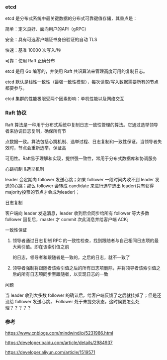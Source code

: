 ### etcd 

etcd 是分布式系统中最关键数据的分布式可靠键值存储，其重点是：

简单：定义良好、面向用户的API（gRPC）

安全：具有可选客户端证书身份验证的自动 TLS

快速：基准 10000 次写入/秒

可靠：使用 Raft 正确分布

etcd 是用 Go 编写的，并使用 Raft 共识算法来管理高度可用的复制日志。

etcd 默认是线性一致性（最强一致性模型），每次读取/写入数据需要所有的节点都要参与。

etcd 集群的性能极限受两个因素影响：单机性能以及网络交互



### Raft 协议

Raft 算法是一种用于分布式系统中复制日志一致性管理的算法。它通过选举领导者来协调日志复制，确保所有节

点数据一致。算法包括心跳机制、选举过程、日志复制和一致性保证。当领导者失效时，节点会重新选举，保证高

可用性。Raft易于理解和实现，提供强一致性，常用于分布式数据库和协调服务

心跳机制 &选举机制

leader 会定期向 follower 发送心跳；如果 follower 一段时间内收不到 leader 发送的心跳；那么 follower 会转成 candidate 来进行选举选出 leader(只有获得majority投票的节点才会成为leader)；

日志复制

客户端向 leader 发送消息，leader 收到后会同步给所有 follower 等大多数 follower 回复后，master 才 commit 次此消息并给客户端 ACK;

 一致性保证

1. 领导者通过日志复制 RPC 的一致性检查，找到跟随者与自己相同日志项的最大索引值。即在该索引值之前

   的日志，领导者和跟随者是一致的，之后的日志，就不一致了

2. 领导者强制将跟随者该索引值之后的所有日志项删除，并将领导者该索引值之后的所有日志项同步至跟随者，以实现日志的一致

问题

当 leader 收到大多数 follower 的确认后，给客户端反馈了之后就挂掉了；但是还没给 follower 发送心跳， Follower 处于未提交状态，这时候要怎么处理？？？？？

### 参考

https://www.cnblogs.com/mindwind/p/5231986.html

https://developer.baidu.com/article/details/2984937

https://developer.aliyun.com/article/1519571